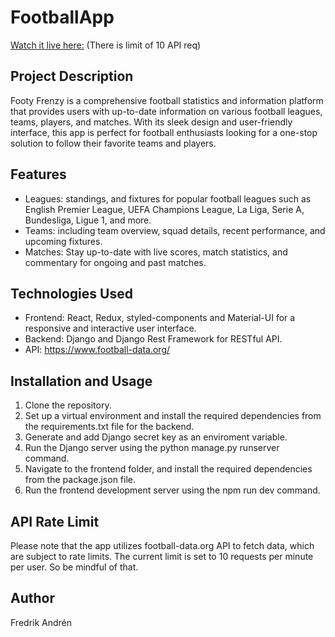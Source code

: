 # FootballApp

[Watch it live here:](https://footballapp-production.up.railway.app/)
(There is limit of 10 API req)
## Project Description
Footy Frenzy is a comprehensive football statistics and information platform that provides users with up-to-date information on various football leagues,
teams, players, and matches. With its sleek design and user-friendly interface, this app is perfect for football enthusiasts looking for a one-stop solution to 
follow their favorite teams and players.

## Features
* Leagues: standings, and fixtures for popular football leagues such as English Premier League, UEFA Champions League, La Liga, Serie A, Bundesliga, Ligue 1, and more.
* Teams: including team overview, squad details, recent performance, and upcoming fixtures.
* Matches: Stay up-to-date with live scores, match statistics, and  commentary for ongoing and past matches.

## Technologies Used
* Frontend: React, Redux, styled-components and Material-UI for a responsive and interactive user interface.
* Backend: Django and Django Rest Framework for RESTful API.
* API: https://www.football-data.org/

## Installation and Usage
1. Clone the repository.
2. Set up a virtual environment and install the required dependencies from the requirements.txt file for the backend.
3. Generate and add Django secret key as an enviroment variable.
4. Run the Django server using the python manage.py runserver command.
5. Navigate to the frontend folder, and install the required dependencies from the package.json file.
6. Run the frontend development server using the npm run dev command.

## API Rate Limit
Please note that the app utilizes football-data.org API to fetch data, which are subject to rate limits. The current limit is set to 10 requests per minute per user. So be mindful of that.

## Author
Fredrik Andrén
